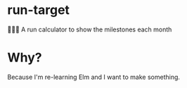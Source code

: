 # run-target
🏃🏼‍➡️ A run calculator to show the milestones each month

# Why?
Because I'm re-learning Elm and I want to make something.